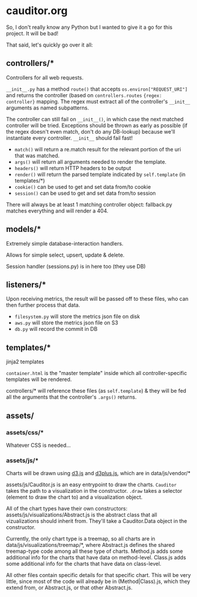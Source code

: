 # cauditor.org

So, I don't really know any Python but I wanted to give it a go for this project. It will be bad!

That said, let's quickly go over it all:

## controllers/*

Controllers for all web requests.

`__init__.py` has a method `route()` that accepts `os.environ["REQUEST_URI"]` and returns the controller (based on
`controllers.routes` `{regex: controller}` mapping. The regex must extract all of the controller's `__init__` arguments
as named subpatterns.

The controller can still fail on `__init__()`, in which case the next matched controller will be
tried. Exceptions should be thrown as early as possible (if the regex doesn't even match, don't
do any DB-lookup) because we'll instantiate every controller. `__init__` should fail fast!

* `match()` will return a re.match result for the relevant portion of the uri that was matched.
* `args()` will return all arguments needed to render the template.
* `headers()` will return HTTP headers to be output
* `render()` will return the parsed template indicated by `self.template` (in templates/*)
* `cookie()` can be used to get and set data from/to cookie
* `session()` can be used to get and set data from/to session

There will always be at least 1 matching controller object: fallback.py matches everything and will render a 404.

## models/*

Extremely simple database-interaction handlers.

Allows for simple select, upsert, update & delete.

Session handler (sessions.py) is in here too (they use DB)

## listeners/*

Upon receiving metrics, the result will be passed off to these files, who can then further process that data.

* `filesystem.py` will store the metrics json file on disk
* `aws.py` will store the metrics json file on S3
* `db.py` will record the commit in DB

## templates/*

jinja2 templates

`container.html` is the "master template" inside which all controller-specific templates will be rendered.

controllers/* will reference these files (as `self.template`) & they will be fed all the arguments that the controller's
`.args()` returns.

## assets/

### assets/css/*

Whatever CSS is needed...

### assets/js/*

Charts will be drawn using [d3.js](http://d3js.org/) and [d3plus.js](http://d3plus.org/), which are in data/js/vendor/*

assets/js/Cauditor.js is an easy entrypoint to draw the charts.
`Cauditor` takes the path to a visualization in the constructor.
`.draw` takes a selector (element to draw the chart to) and a visualization object.

All of the chart types have their own constructors:
assets/js/visualizations/Abstract.js is the abstract class that all vizualizations should inherit from.
They'll take a Cauditor.Data object in the constructor.

Currently, the only chart type is a treemap, so all charts are in data/js/visualizations/treemap/*, where
Abstract.js defines the shared treemap-type code among all these type of charts.
Method.js adds some additional info for the charts that have data on method-level.
Class.js adds some additional info for the charts that have data on class-level.

All other files contain specific details for that specific chart. This will be very little, since most of the code will
already be in (Method|Class).js, which they extend from, or Abstract.js, or that other Abstract.js.
